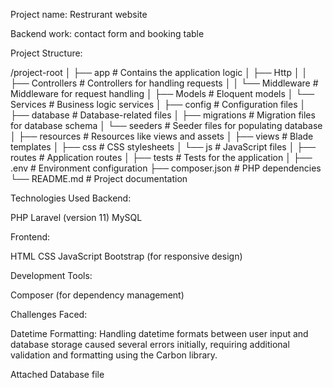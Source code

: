 Project name: Restrurant website

Backend work: contact form and  booking table

Project Structure:

/project-root
│
├── app                  # Contains the application logic
│   ├── Http
│   │   ├── Controllers  # Controllers for handling requests
│   │   └── Middleware    # Middleware for request handling
│   ├── Models           # Eloquent models
│   └── Services         # Business logic services
│
├── config               # Configuration files
│
├── database             # Database-related files
│   ├── migrations       # Migration files for database schema
│   └── seeders          # Seeder files for populating database
│
├── resources            # Resources like views and assets
│   ├── views            # Blade templates
│   ├── css              # CSS stylesheets
│   └── js               # JavaScript files
│
├── routes               # Application routes
│
├── tests                # Tests for the application
│
├── .env                 # Environment configuration
├── composer.json        # PHP dependencies
└── README.md            # Project documentation


Technologies Used
Backend:

PHP
Laravel (version 11)
MySQL

Frontend:

HTML
CSS
JavaScript
Bootstrap (for responsive design)

Development Tools:

Composer (for dependency management)


Challenges Faced:

Datetime Formatting: Handling datetime formats between user input and database storage caused several errors initially, requiring additional validation and formatting using the Carbon library.

Attached Database file